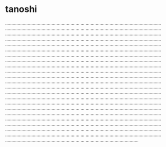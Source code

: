 # tanoshi
..................................................................................................................................................................................................................................................................................................................................................................................................................................................................................................................................................................................................................................................................................................................................................................................................................................................................................................................................................................................................................................................................................................................................................................................................................................................................................................................................................................................................................................................................................................................................................................................................................................................................................................................................................................................................................................................................................................................................................................................................................................................................................................................................................................................................................................................................................................................................................................................................................................................................................................................................................................................................................................................................................................................................................................................................................................................................................................................................................